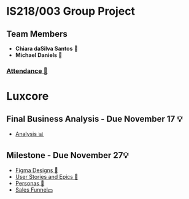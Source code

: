 # IS218/003 Group Project

## Team Members
- **Chiara daSilva Santos** 🌟
- **Michael Daniels** 🌟

### [Attendance 📅](attendance.md)

# Luxcore

## Final Business Analysis - Due November 17 💡
- [Analysis 📊](files/analysis.md)

## Milestone - Due November 27💡
- [Figma Designs 🎨](files/figma.md)
- [User Stories and Epics 👥](files/epics.md)
- [Personas 👤](files/persona.md)
- [Sales Funnel💵](files/salesFunnel.md)